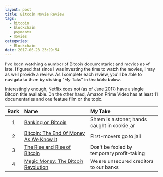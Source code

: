```yaml
---
layout: post
title: Bitcoin Movie Review
tags:
  - bitcoin
  - blockchain
  - payments
  - movies
categories:
  - Blockchain
date: 2017-06-23 23:29:54
---
```



I've been watching a number of Bitcoin documentaries and movies as of late.  I figured that since I was investing the time to watch the movies, I may as well provide a review.  As I complete each review, you'll be able to navigate to them by clicking "My Take" in the table below.

Interestingly enough, Netflix does not (as of June 2017) have a single Bitcoin title available.  On the other hand, Amazon Prime Video has at least 11 documentaries and one feature film on the topic.

| Rank | Name | My Take
| :---: | :--- | :--- 
| 1 | [Banking on Bitcoin][1] | Shrem is a stoner; hands caught in cookie jar
| 2 | [Bitcoin: The End Of Money As We Know It][2] | First-movers go to jail
| 3 | [The Rise and Rise of Bitcoin][3] | Don't be fooled by temporary profit-taking
| 4 | [Magic Money: The Bitcoin Revolution][4] | We are unsecured creditors to our banks


[1]: https://www.amazon.com/gp/video/detail/B01MTQZOCV
[2]: https://www.amazon.com/gp/video/detail/B013HU3WX6
[3]: https://www.amazon.com/Rise-Bitcoin-Daniel-Mross/dp/B00OGM2ZY2
[4]: https://www.amazon.com/Magic-Money-Tim-Delmastro/dp/B01MU1K517